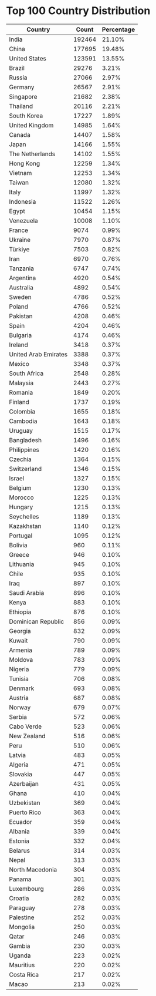 # Top 100 Country Distribution
| Country | Count | Percentage |
|----|----|----|
| India | 192464 | 21.10% |
| China | 177695 | 19.48% |
| United States | 123591 | 13.55% |
| Brazil | 29276 | 3.21% |
| Russia | 27066 | 2.97% |
| Germany | 26567 | 2.91% |
| Singapore | 21682 | 2.38% |
| Thailand | 20116 | 2.21% |
| South Korea | 17227 | 1.89% |
| United Kingdom | 14985 | 1.64% |
| Canada | 14407 | 1.58% |
| Japan | 14166 | 1.55% |
| The Netherlands | 14102 | 1.55% |
| Hong Kong | 12259 | 1.34% |
| Vietnam | 12253 | 1.34% |
| Taiwan | 12080 | 1.32% |
| Italy | 11997 | 1.32% |
| Indonesia | 11522 | 1.26% |
| Egypt | 10454 | 1.15% |
| Venezuela | 10008 | 1.10% |
| France | 9074 | 0.99% |
| Ukraine | 7970 | 0.87% |
| Türkiye | 7503 | 0.82% |
| Iran | 6970 | 0.76% |
| Tanzania | 6747 | 0.74% |
| Argentina | 4920 | 0.54% |
| Australia | 4892 | 0.54% |
| Sweden | 4786 | 0.52% |
| Poland | 4766 | 0.52% |
| Pakistan | 4208 | 0.46% |
| Spain | 4204 | 0.46% |
| Bulgaria | 4174 | 0.46% |
| Ireland | 3418 | 0.37% |
| United Arab Emirates | 3388 | 0.37% |
| Mexico | 3348 | 0.37% |
| South Africa | 2548 | 0.28% |
| Malaysia | 2443 | 0.27% |
| Romania | 1849 | 0.20% |
| Finland | 1737 | 0.19% |
| Colombia | 1655 | 0.18% |
| Cambodia | 1643 | 0.18% |
| Uruguay | 1515 | 0.17% |
| Bangladesh | 1496 | 0.16% |
| Philippines | 1420 | 0.16% |
| Czechia | 1364 | 0.15% |
| Switzerland | 1346 | 0.15% |
| Israel | 1327 | 0.15% |
| Belgium | 1230 | 0.13% |
| Morocco | 1225 | 0.13% |
| Hungary | 1215 | 0.13% |
| Seychelles | 1189 | 0.13% |
| Kazakhstan | 1140 | 0.12% |
| Portugal | 1095 | 0.12% |
| Bolivia | 960 | 0.11% |
| Greece | 946 | 0.10% |
| Lithuania | 945 | 0.10% |
| Chile | 935 | 0.10% |
| Iraq | 897 | 0.10% |
| Saudi Arabia | 896 | 0.10% |
| Kenya | 883 | 0.10% |
| Ethiopia | 876 | 0.10% |
| Dominican Republic | 856 | 0.09% |
| Georgia | 832 | 0.09% |
| Kuwait | 790 | 0.09% |
| Armenia | 789 | 0.09% |
| Moldova | 783 | 0.09% |
| Nigeria | 779 | 0.09% |
| Tunisia | 706 | 0.08% |
| Denmark | 693 | 0.08% |
| Austria | 687 | 0.08% |
| Norway | 679 | 0.07% |
| Serbia | 572 | 0.06% |
| Cabo Verde | 523 | 0.06% |
| New Zealand | 516 | 0.06% |
| Peru | 510 | 0.06% |
| Latvia | 483 | 0.05% |
| Algeria | 471 | 0.05% |
| Slovakia | 447 | 0.05% |
| Azerbaijan | 431 | 0.05% |
| Ghana | 410 | 0.04% |
| Uzbekistan | 369 | 0.04% |
| Puerto Rico | 363 | 0.04% |
| Ecuador | 359 | 0.04% |
| Albania | 339 | 0.04% |
| Estonia | 332 | 0.04% |
| Belarus | 314 | 0.03% |
| Nepal | 313 | 0.03% |
| North Macedonia | 304 | 0.03% |
| Panama | 301 | 0.03% |
| Luxembourg | 286 | 0.03% |
| Croatia | 282 | 0.03% |
| Paraguay | 278 | 0.03% |
| Palestine | 252 | 0.03% |
| Mongolia | 250 | 0.03% |
| Qatar | 246 | 0.03% |
| Gambia | 230 | 0.03% |
| Uganda | 223 | 0.02% |
| Mauritius | 220 | 0.02% |
| Costa Rica | 217 | 0.02% |
| Macao | 213 | 0.02% |
